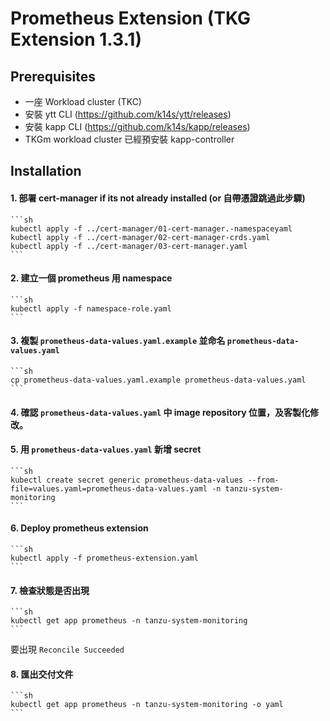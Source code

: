 # Prometheus Extension (TKG Extension 1.3.1)

## Prerequisites

* 一座 Workload cluster (TKC)
* 安裝 ytt CLI (<https://github.com/k14s/ytt/releases>)
* 安裝 kapp CLI (<https://github.com/k14s/kapp/releases>)
* TKGm workload cluster 已經預安裝 kapp-controller

## Installation

#### 1. 部署 cert-manager if its not already installed (or 自帶憑證跳過此步驟)

    ```sh
    kubectl apply -f ../cert-manager/01-cert-manager.-namespaceyaml
    kubectl apply -f ../cert-manager/02-cert-manager-crds.yaml
    kubectl apply -f ../cert-manager/03-cert-manager.yaml
    ```

#### 2. 建立一個 prometheus 用 namespace

    ```sh
    kubectl apply -f namespace-role.yaml
    ```

#### 3. 複製 `prometheus-data-values.yaml.example` 並命名 `prometheus-data-values.yaml`
    
    ```sh
    cp prometheus-data-values.yaml.example prometheus-data-values.yaml
    ```
    
#### 4. 確認 `prometheus-data-values.yaml` 中 image repository 位置，及客製化修改。

#### 5. 用 `prometheus-data-values.yaml` 新增 secret 

    ```sh
    kubectl create secret generic prometheus-data-values --from-file=values.yaml=prometheus-data-values.yaml -n tanzu-system-monitoring
    ```

#### 6. Deploy prometheus extension

    ```sh
    kubectl apply -f prometheus-extension.yaml
    ```

#### 7. 檢查狀態是否出現 

    ```sh
    kubectl get app prometheus -n tanzu-system-monitoring
    ```

   要出現 `Reconcile Succeeded`

#### 8. 匯出交付文件

    ```sh
    kubectl get app prometheus -n tanzu-system-monitoring -o yaml
    ```
